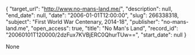 {
  "target_url": "http://www.no-mans-land.me/", 
  "description": null, 
  "end_date": null, 
  "date": "2006-01-01T12:00:00", 
  "slug": 266338318, 
  "subject": "First World War Centenary, 2014-18", 
  "publisher": "no-mans-land.me", 
  "open_access": true, 
  "title": "No Man's Land", 
  "record_id": "20060101T120000/2dzFux7KVBjERC0QhurTUw==", 
  "start_date": null
}

None